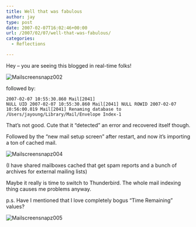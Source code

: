 ```yaml
---
title: Well that was fabulous
author: jay
type: post
date: 2007-02-07T16:02:46+00:00
url: /2007/02/07/well-that-was-fabulous/
categories:
  - Reflections

---
```

Hey &#8211; you are seeing this blogged in real-time folks!

![Mailscreensnapz002][1]

followed by:

 <code class="highlighter-rouge">2007-02-07 10:55:30.860 Mail[2041] NULL UID 2007-02-07 10:55:30.860 Mail[2041] NULL ROWID 2007-02-07 10:56:00.019 Mail[2041] Renaming database to /Users/jayoung/Library/Mail/Envelope Index-1 </code>

That’s not good. Cute that it “detected” an error and recovered itself though.

Followed by the “new mail setup screen” after restart, and now it’s importing a ton of cached mail.

![Mailscreensnapz004][2]

(I have shared mailboxes cached that get spam reports and a bunch of archives for external mailing lists)

Maybe it really is time to switch to Thunderbird. The whole mail indexing thing causes me problems anyway.

p.s. Have I mentioned that I love completely bogus “Time Remaining” values?

![Mailscreensnapz005][3]

 [1]: https://cdn.rambleon.org/migrate/2007/02/mailscreensnapz002.jpg
 [2]: https://cdn.rambleon.org/migrate/2007/02/mailscreensnapz004.jpg
 [3]: https://cdn.rambleon.org/migrate/2007/02/mailscreensnapz005.jpg